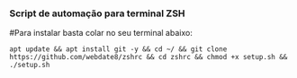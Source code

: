 ### Script de automação para terminal ZSH
#Para instalar basta colar no seu terminal abaixo:

`apt update && apt install git -y && cd ~/ && git clone https://github.com/webdate8/zshrc && cd zshrc && chmod +x setup.sh && ./setup.sh
`

